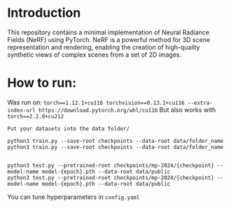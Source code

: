 
# Introduction
This repository contains a minimal implementation of Neural Radiance Fields (NeRF) using PyTorch. NeRF is a powerful method for 3D scene representation and rendering, enabling the creation of high-quality synthetic views of complex scenes from a set of 2D images.


# How to run:
Was run on:
`torch==1.12.1+cu116 torchvision==0.13.1+cu116 --extra-index-url https://download.pytorch.org/whl/cu116`
But also works with `torch==2.2.0+cu212`

```
Put your datasets into the data folder/

python3 train.py --save-root checkpoints --data-root data/folder_name
python3 train.py --save-root checkpoints --data-root data/folder_name


python3 test.py --pretrained-root checkpoints/mp-2024/{checkpoint} --model-name model-{epoch}.pth --data-root data/public
python3 test.py --pretrained-root checkpoints/mp-2024/{checkpoint} --model-name model-{epoch}.pth --data-root data/public
```
You can tune hyperparameters in `config.yaml`
